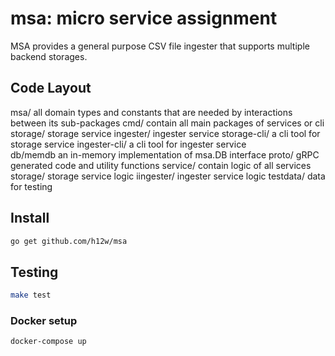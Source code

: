 msa: micro service assignment
=============================

MSA provides a general purpose CSV file ingester that supports multiple backend storages.

## Code Layout

msa/ all domain types and constants that are needed by interactions between its sub-packages
    cmd/ contain all main packages of services or cli
        storage/ storage service
        ingester/ ingester service
        storage-cli/  a cli tool for storage service
        ingester-cli/ a cli tool for ingester service  
    db/memdb an in-memory implementation of msa.DB interface
    proto/ gRPC generated code and utility functions
    service/ contain logic of all services
        storage/ storage service logic
        iingester/ ingester service logic
    testdata/  data for testing

## Install

```bash
go get github.com/h12w/msa
```

## Testing

```bash
make test
```


### Docker setup

```bash
docker-compose up
```
